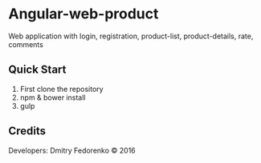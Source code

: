 # Angular-web-product
Web application with login, registration, product-list, product-details, rate, comments

## Quick Start ##

1. First clone the repository
2. npm & bower install
3. gulp

## Credits ##

Developers: Dmitry Fedorenko © 2016